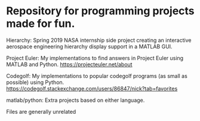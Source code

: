 # Repository for programming projects made for fun.

Hierarchy: Spring 2019 NASA internship side project creating an interactive aerospace engineering hierarchy display support in a MATLAB GUI.

Project Euler: My implementations to find answers in Project Euler using MATLAB and Python. https://projecteuler.net/about

Codegolf: My implementations to popular codegolf programs (as small as possible) using Python. https://codegolf.stackexchange.com/users/86847/nick?tab=favorites

matlab/python: Extra projects based on either language.

Files are generally unrelated

